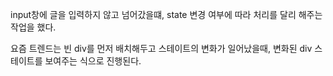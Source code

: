 input창에 글을 입력하지 않고 넘어갔을떄, state 변경 여부에 따라 처리를 달리 해주는 작업을 했다.

요즘 트렌드는 빈 div를 먼저 배치해두고 스테이트의 변화가 일어났을때, 변화된 div 스테이트를 보여주는 식으로 진행된다.